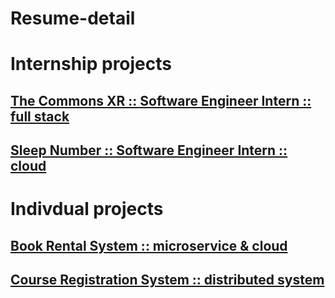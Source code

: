 # Resume-detail  

# Internship projects

## [The Commons XR :: Software Engineer Intern :: full stack](https://github.com/TotallyNewGuy/work-project-diagram)  
## [Sleep Number :: Software Engineer Intern :: cloud](https://github.com/TotallyNewGuy/work-project-diagram)  

# Indivdual projects

## [Book Rental System :: microservice & cloud](https://github.com/TotallyNewGuy/bookstore)  
## [Course Registration System :: distributed system](https://github.com/TotallyNewGuy/courseregistration)
